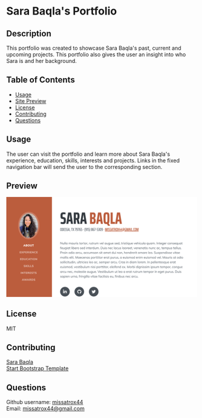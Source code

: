 # Sara Baqla's Portfolio

## Description
This portfolio was created to showcase Sara Baqla's past, current and upcoming projects. This portfolio also gives the user an insight into who Sara is and her background.

## Table of Contents
- [Usage](#Usage)
- [Site Preview](#Preview)  
- [License](#License)
- [Contributing](#Contributing)
- [Questions](#Questions)

## Usage
The user can visit the portfolio and learn more about Sara Baqla's experience, education, skills, interests and projects. Links in the fixed navigation bar will send the user to the corresponding section.

## Preview
![Site Screenshot](./assets/site-preview.png)

## License
MIT

## Contributing
[Sara Baqla](https://github.com/missatrox44) <br>
[Start Bootstrap Template](https://startbootstrap.com/theme/resume)

## Questions
Github username: [missatrox44](https://github.com/missatrox44) <br>
Email: missatrox44@gmail.com